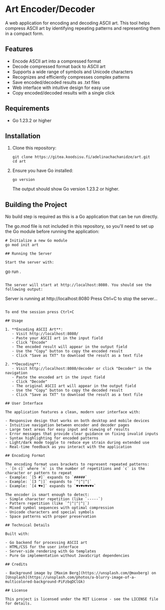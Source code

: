 # Art Encoder/Decoder

A web application for encoding and decoding ASCII art. This tool helps compress ASCII art by identifying repeating patterns and representing them in a compact form.

## Features

- Encode ASCII art into a compressed format
- Decode compressed format back to ASCII art
- Supports a wide range of symbols and Unicode characters
- Recognizes and efficiently compresses complex patterns
- Save encoded/decoded results as .txt files
- Web interface with intuitive design for easy use
- Copy encoded/decoded results with a single click

## Requirements

- Go 1.23.2 or higher

## Installation

1. Clone this repository:
   ```
   git clone https://gitea.koodsisu.fi/adelinachachanidze/art.git
   cd art
   ```

2. Ensure you have Go installed:
   ```
   go version
   ```
   The output should show Go version 1.23.2 or higher.

## Building the Project

No build step is required as this is a Go application that can be run directly.

The go.mod file is not included in this repository, so you'll need to set up the Go module before running the application:

```
# Initialize a new Go module
go mod init art

## Running the Server

Start the server with:

```
go run .
```

The server will start at http://localhost:8080. You should see the following output:

```
Server is running at http://localhost:8080
Press Ctrl+C to stop the server...
```

To end the session press Ctrl+C

## Usage

1. **Encoding ASCII Art**:
   - Visit http://localhost:8080/
   - Paste your ASCII art in the input field
   - Click "Encode"
   - The encoded result will appear in the output field
   - Use the "Copy" button to copy the encoded result
   - Click "Save as TXT" to download the result as a text file

2. **Decoding**:
   - Visit http://localhost:8080/decoder or click "Decoder" in the navigation
   - Paste the encoded art in the input field
   - Click "Decode"
   - The original ASCII art will appear in the output field
   - Use the "Copy" button to copy the decoded result
   - Click "Save as TXT" to download the result as a text file

## User Interface

The application features a clean, modern user interface with:

- Responsive design that works on both desktop and mobile devices
- Intuitive navigation between encoder and decoder pages
- Large text areas for easy input and viewing of results
- Error messages that provide clear guidance on fixing invalid inputs
- Syntax highlighting for encoded patterns
- Light/dark mode toggle to reduce eye strain during extended use
- Real-time feedback as you interact with the application

## Encoding Format

The encoding format uses brackets to represent repeated patterns:
- `[n c]` where `n` is the number of repetitions and `c` is the character or pattern to repeat
- Example: `[5 #]` expands to `#####`
- Example: `[3 ^|]` expands to `^|^|^|`
- Example: `[4 ♥♦]` expands to `♥♦♥♦♥♦♥♦`

The encoder is smart enough to detect:
- Simple character repetition (like `-----`)
- Pattern repetition (like `^|^|^|^|`)
- Mixed symbol sequences with optimal compression
- Unicode characters and special symbols
- Space patterns with proper preservation

## Technical Details

Built with:

- Go backend for processing ASCII art
- HTML/CSS for the user interface
- Server-side rendering with Go templates
- Pure Go implementation without JavaScript dependencies

## Credits

- Background image by [Maxim Berg](https://unsplash.com/@maxberg) on [Unsplash](https://unsplash.com/photos/a-blurry-image-of-a-multicolored-background-PiFzbqDClGk)

## License

This project is licensed under the MIT License - see the LICENSE file for details.